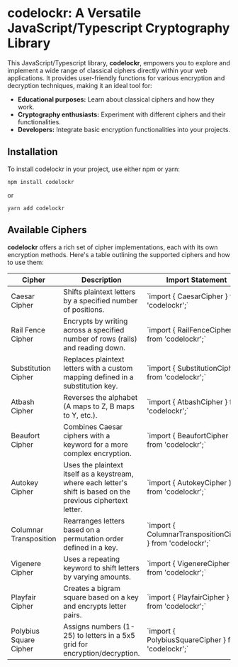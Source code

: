 <h1><strong>codelockr: A Versatile JavaScript/Typescript Cryptography Library</strong></h1>

<p>This JavaScript/Typescript library, <strong>codelockr</strong>, empowers you to explore and implement a wide range of classical ciphers directly within your web applications. It provides user-friendly functions for various encryption and decryption techniques, making it an ideal tool for:</p>

<ul>
  <li><strong>Educational purposes:</strong> Learn about classical ciphers and how they work.</li>
  <li><strong>Cryptography enthusiasts:</strong> Experiment with different ciphers and their functionalities.</li>
  <li><strong>Developers:</strong> Integrate basic encryption functionalities into your projects.</li>
</ul>

<h2><strong>Installation</strong></h2>

<p>To install codelockr in your project, use either npm or yarn:</p>

<pre><code>npm install codelockr
</code></pre>

<p>or</p>

<pre><code>yarn add codelockr
</code></pre>

<h2><strong>Available Ciphers</strong></h2>

<p><strong>codelockr</strong> offers a rich set of cipher implementations, each with its own encryption methods. Here's a table outlining the supported ciphers and how to use them:</p>

<table>
  <thead>
    <tr>
      <th>Cipher</th>
      <th>Description</th>
      <th>Import Statement</th>
      <th>Encryption Method</th>
    </tr>
  </thead>
  <tbody>
    <tr>
      <td>Caesar Cipher</td>
      <td>Shifts plaintext letters by a specified number of positions.</td>
      <td>`import { CaesarCipher } from 'codelockr';`</td>
      <td>`CaesarCipher(plaintext, shift)`</td>
    </tr>
    <tr>
      <td>Rail Fence Cipher</td>
      <td>Encrypts by writing across a specified number of rows (rails) and reading down.</td>
      <td>`import { RailFenceCipher } from 'codelockr';`</td>
      <td>`RailFenceCipher(plaintext, rails)`</td>
    </tr>
    <tr>
      <td>Substitution Cipher</td>
      <td>Replaces plaintext letters with a custom mapping defined in a substitution key.</td>
      <td>`import { SubstitutionCipher } from 'codelockr';`</td>
      <td>`SubstitutionCipher(plaintext, substitutionKey)`</td>
    </tr>
    <tr>
      <td>Atbash Cipher</td>
      <td>Reverses the alphabet (A maps to Z, B maps to Y, etc.).</td>
      <td>`import { AtbashCipher } from 'codelockr';`</td>
      <td>`AtbashCipher(plaintext)`</td>
    </tr>
    <tr>
      <td>Beaufort Cipher</td>
      <td>Combines Caesar ciphers with a keyword for a more complex encryption.</td>
      <td>`import { BeaufortCipher } from 'codelockr';`</td>
      <td>`BeaufortCipher(plaintext, keyword)`</td>
    </tr>
    <tr>
      <td>Autokey Cipher</td>
      <td>Uses the plaintext itself as a keystream, where each letter's shift is based on the previous ciphertext letter.</td>
      <td>`import { AutokeyCipher } from 'codelockr';`</td>
      <td>`AutokeyCipher(plaintext, keyword)`</td>
    </tr>
    <tr>
      <td>Columnar Transposition</td>
      <td>Rearranges letters based on a permutation order defined in a key.</td>
      <td>`import { ColumnarTranspositionCipher } from 'codelockr';`</td>
      <td>`ColumnarTranspositionCipher(plaintext, columnarTranspositionKey)`</td>
    </tr>
    <tr>
      <td>Vigenere Cipher</td>
      <td>Uses a repeating keyword to shift letters by varying amounts.</td>
      <td>`import { VigenereCipher } from 'codelockr';`</td>
      <td>`VigenereCipher(plaintext, keyword)`</td>
    </tr>
    <tr>
      <td>Playfair Cipher</td>
      <td>Creates a bigram square based on a key and encrypts letter pairs.</td>
      <td>`import { PlayfairCipher } from 'codelockr';`</td>
      <td>`PlayfairCipher(plaintext, keyword)`</td>
    </tr>
    <tr>
      <td>Polybius Square Cipher</td>
      <td>Assigns numbers (1-25) to letters in a 5x5 grid for encryption/decryption.</td>
      <td>`import { PolybiusSquareCipher } from 'codelockr';`</td>
      <td>`PolybiusSquareCipher(plaintext)`</td>
    </tr>
  </tbody>
</table>
